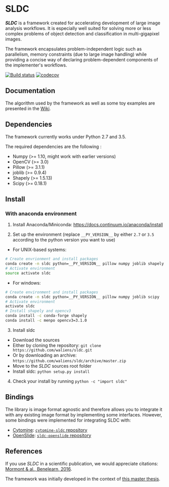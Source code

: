 # SLDC

**_SLDC_** is a framework created for accelerating development of large image analysis workflows. It is especially well 
suited for solving more or less complex problems of object detection and classification in multi-gigapixel images.

The framework encapsulates problem-independent logic such as parallelism, memory constraints (due to large image handling) 
while providing a concise way of declaring problem-dependent components of the implementer's workflows.

[![Build status](https://travis-ci.org/waliens/sldc.svg?branch=master)](https://travis-ci.org/waliens/sldc)
[![codecov](https://codecov.io/gh/waliens/sldc/branch/master/graph/badge.svg)](https://codecov.io/gh/waliens/sldc)

## Documentation

The algorithm used by the framework as well as some toy examples are presented in the [Wiki](https://github.com/waliens/sldc/wiki).

## Dependencies

The framework currently works under Python 2.7 and 3.5.

The required dependencies are the following :

* Numpy (>= 1.10, might work with earlier versions)
* OpenCV (>= 3.0)
* Pillow (>= 3.1.1)
* joblib (>= 0.9.4)
* Shapely (>= 1.5.13)
* Scipy (>= 0.18.1)

## Install

### With anaconda environment

1) Install Anaconda/Miniconda: https://docs.continuum.io/anaconda/install

2) Set up the environment (replace `__PY_VERSION__` by either `2.7` or `3.5` according to the python version you want to use)

 + For UNIX-based systems:
```bash
# Create envrionment and install packages
conda create -n sldc python=__PY_VERSION__ pillow numpy joblib shapely opencv scipy
# Activate environment
source activate sldc
```

 + For windows:
```bash
# Create environment and install packages
conda create -n sldc python=__PY_VERSION__ pillow numpy joblib scipy
# Activate environment
activate sldc
# Install shapely and opencv3
conda install -c conda-forge shapely
conda install -c menpo opencv3=3.1.0
```

3) Install sldc

 + Download the sources
  + Either by cloning the repository: `git clone https://github.com/waliens/sldc.git`
  + Or by downloading an archive: `https://github.com/waliens/sldc/archive/master.zip`
 + Move to the _SLDC_ sources root folder
 + Install sldc: `python setup.py install`

4) Check your install by running `python -c "import sldc"`

## Bindings

The library is image format agnostic and therefore allows you to integrate it with any existing image format by implementing some interfaces. However, some bindings were implemented for integrating SLDC with: 

+ [Cytomine](http://www.cytomine.be/): [`cytomine-sldc` repository](https://github.com/cytomine/Cytomine-python-datamining/tree/master/cytomine-datamining/algorithms/sldc) 
+ [OpenSlide](http://openslide.org/): [`sldc-openslide` repository](https://github.com/waliens/sldc-openslide)

## References

If you use _SLDC_ in a scientific publication, we would appreciate citations: [Mormont & al., Benelearn, 2016](http://orbi.ulg.ac.be/handle/2268/202624).

The framework was initially developed in the context of [this master thesis](http://hdl.handle.net/2268.2/1314).
